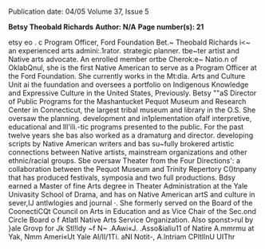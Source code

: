 Publication date: 04/05
Volume 37, Issue 5

**Betsy Theobald Richards**
**Author: N/A**
**Page number(s): 21**

etsy 
eo . 
c 
Program Officer, Ford Foundation 
Bet.~ Theobald Richards i<~ an experienced arts admini:.1rator. strategic planner. tbe~ter artist and Native arts advocate. An 
enrolled member ortbe Cherok:e~ Natio.n of OklabQnul, she is the first Native American to serve as a Program Officer at the 
Ford Foundation. She currently works in the Mt:dia. Arts and Culture Unit ai the fuundation and oversees a portfolio on 
Indigenous Knowledge and Expressive Culture in the United States, Previously. Betsy ""aS Director of Public Programs for 
the Mashantucket Pequot Museum and Research Center in Connecticut, the largest tribal museum and library in the O.S. She 
oversaw the planning. development and in1plementation ofalf interpretive, educational and lll'ili.-tic programs presented to the 
public. For the past twelve years she bas also worked as a dramaturg and director. developing scripts by Native American 
writers and bas su~fully brokered artistic connections between Native artists, mainstream organizations and other 
ethnic/racial groups. Sbe oversaw Theater from the Four Directions': a collaboration between the Pequot Museum and 
Trinity Repertory C()tnpany that has produced festivals, symposia and two full productions. Bdsy earned a Master of fine 
Arts degree in Theater Administration at the Yale Univasity School of Drama, and has 
on Native American artS 
and culture in sever,IJ antlwlogies and journal ·. She formerly served on the Board of the CoonectiCQt Council on Arts in 
Education and as Vice Chair of the Sec.ond Circle Board o f Atlatl Native Arts Service Organization. 
Also sponst>rul by }ale Grovp for Jk Stl!ldy ~f N~ 
.AAwi«J. .Asso&ialiu11 of Natire A.mmrmu at Yak, 
Nmm Ameri«Ut Yale AI/II/1Ti. aNI Notit-, A.lntriam CPltllnU UIThr